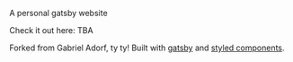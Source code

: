 A personal gatsby website

Check it out here: TBA

Forked from Gabriel Adorf, ty ty!
Built with [gatsby](https://github.com/gatsbyjs/gatsby) and [styled components](https://github.com/styled-components/styled-components).

